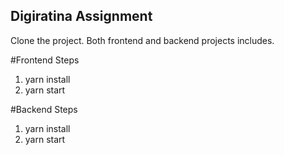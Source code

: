 ## Digiratina Assignment
Clone the project. Both frontend and backend projects includes.

#Frontend Steps
1. yarn install
2. yarn start

#Backend Steps
1. yarn install
2. yarn start

